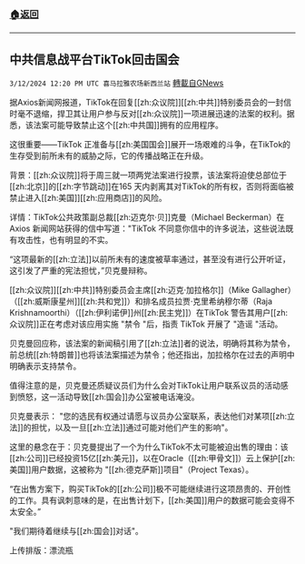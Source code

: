###  [:house:返回](README.md)
---


## 中共信息战平台TikTok回击国会
`3/12/2024 12:20 PM UTC 喜马拉雅农场新西兰站` [轉載自GNews](https://gnews.org/articles/2387701)

据Axios新闻网报道，TikTok在回复[[zh:众议院]][[zh:中共]]特别委员会的一封信时毫不退缩，捍卫其让用户参与反对[[zh:众议院]]一项进展迅速的法案的权利。据悉，该法案可能导致禁止这个[[zh:中共国]]拥有的应用程序。

这很重要——TikTok 正准备与[[zh:美国国会]]展开一场艰难的斗争，在TikTok的生存受到前所未有的威胁之际，它的传播战略正在升级。

背景：[[zh:众议院]]将于周三就一项两党法案进行投票，该法案将迫使总部位于[[zh:北京]]的[[zh:字节跳动]]在165 天内剥离其对TikTok的所有权，否则将面临被禁止进入[[zh:美国]][[zh:应用商店]]的风险。

详情：TikTok公共政策副总裁[[zh:迈克尔·贝]]克曼（Michael Beckerman）在 Axios 新闻网站获得的信中写道："TikTok 不同意你信中的许多说法，这些说法既有攻击性，也有明显的不实。

“这项最新的[[zh:立法]]以前所未有的速度被草率通过，甚至没有进行公开听证，这引发了严重的宪法担忧，”贝克曼辩称。

[[zh:众议院]][[zh:中共]]特别委员会主席[[zh:迈克·加拉格尔]]（Mike Gallagher）（[[zh:威斯康星州]][[zh:共和党]]）和排名成员拉贾·克里希纳穆尔蒂（Raja Krishnamoorthi）（[[zh:伊利诺伊]]州[[zh:民主党]]）在TikTok 警告其用户[[zh:众议院]]正在考虑对该应用实施 "禁令 "后，指责 TikTok 开展了 "造谣 "活动。

贝克曼回应称，该法案的新闻稿引用了[[zh:立法]]者的说法，明确将其称为禁令，前总统[[zh:特朗普]]也将该法案描述为禁令；他还指出，加拉格尔在过去的声明中明确表示支持禁令。

值得注意的是，贝克曼还质疑议员们为什么会对TikTok让用户联系议员的活动感到愤怒，这一活动导致[[zh:国会]]办公室被电话淹没。

贝克曼表示： "您的选民有权通过请愿与议员办公室联系，表达他们对某项[[zh:立法]]的担忧，以及一旦[[zh:立法]]通过可能对他们产生的影响"。

这里的悬念在于：贝克曼提出了一个为什么TikTok不太可能被迫出售的理由：该[[zh:公司]]已经投资15亿[[zh:美元]]，以在Oracle（[[zh:甲骨文]]）云上保护[[zh:美国]]用户数据，这被称为 "[[zh:德克萨斯]]项目"（Project Texas）。

“在出售方案下，购买TikTok的[[zh:公司]]极不可能继续进行这项昂贵的、开创性的工作。具有讽刺意味的是，在出售计划下，[[zh:美国]]用户的数据可能会变得不太安全。”

"我们期待着继续与[[zh:国会]]对话"。

上传排版：漂流瓶
